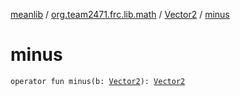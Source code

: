 [meanlib](../../index.md) / [org.team2471.frc.lib.math](../index.md) / [Vector2](index.md) / [minus](./minus.md)

# minus

`operator fun minus(b: `[`Vector2`](index.md)`): `[`Vector2`](index.md)